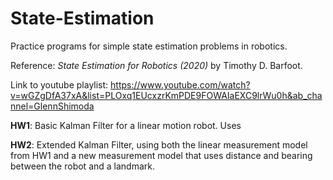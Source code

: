 # State-Estimation
Practice programs for simple state estimation problems in robotics.

Reference: *State Estimation for Robotics (2020)* by Timothy D. Barfoot.

Link to youtube playlist: https://www.youtube.com/watch?v=wGZgDfA37xA&list=PLOxq1EUcxzrKmPDE9FOWAIaEXC9lrWu0h&ab_channel=GlennShimoda

__HW1__: Basic Kalman Filter for a linear motion robot. Uses 

__HW2__: Extended Kalman Filter, using both the linear measurement model from HW1 and a new measurement model that uses distance and bearing between the robot and a landmark.
